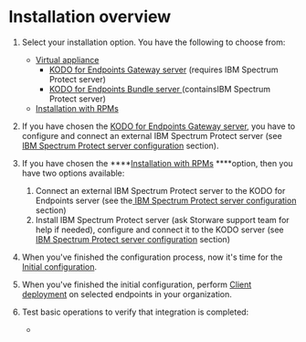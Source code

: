 # Installation overview

1. Select your installation option. You have the following to choose from:
   * [Virtual appliance](virtual-appliance-vmware/)
     * [KODO for Endpoints Gateway server](virtual-appliance-vmware/deploying-va.md) \(requires IBM Spectrum Protect server\)
     * [KODO for Endpoints Bundle server ](virtual-appliance-vmware/deploying-va.md)\(containsIBM Spectrum Protect server\)
   * [Installation with RPMs](installation-with-rpm-packages.md)
2. If you have chosen the [KODO for Endpoints Gateway server](virtual-appliance-vmware/deploying-va.md), you have to configure and connect an external IBM Spectrum Protect server \(see [IBM Spectrum Protect server configuration](spectrum-protect-tsm-configuration.md) section\).
3. If you have chosen the ****[Installation with RPMs](installation-with-rpm-packages.md) ****option, then you have two options available:
   1. Connect an external IBM Spectrum Protect server to the KODO for Endpoints server  \(see the[ IBM Spectrum Protect server configuration ](spectrum-protect-tsm-configuration.md)section\)
   2. Install IBM Spectrum Protect server \(ask Storware support team for help if needed\), configure and connect it to the KODO server  \(see [IBM Spectrum Protect server configuration](spectrum-protect-tsm-configuration.md) section\)
4. When you've finished the configuration process, now it's time for the [Initial configuration](initial-configuration.md).
5. When you've finished the initial configuration, perform [Client deployment](deployments/) on selected endpoints in your organization.
6. Test basic operations to verify that integration is completed:

   * 



